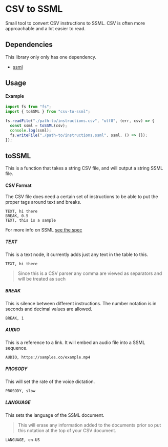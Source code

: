 # CSV to SSML

Small tool to convert CSV instructions to SSML. CSV is often more approachable and a lot easier to read.

## Dependencies

This library only only has one dependency.

- [ssml](https://www.npmjs.com/package/ssml)

## Usage

#### Example

```javascript
import fs from "fs";
import { toSSML } from "csv-to-ssml";

fs.readFile("./path-to/instructions.csv", "utf8", (err, csv) => {
  const ssml = toSSML(csv);
  console.log(ssml);
  fs.writeFile("./path-to/instructions.ssml", ssml, () => {});
});
```

## toSSML

This is a function that takes a string CSV file, and will output a string SSML file.

#### CSV Format

The CSV file does need a certain set of instructions to be able to put the proper tags around text and breaks.

```
TEXT, hi there
BREAK, 0.5
TEXT, this is a sample
```

For more info on SSML [see the spec](https://www.w3.org/TR/speech-synthesis11/)

##### TEXT

This is a text node, it currently adds just any text in the table to this.

```
TEXT, hi there
```

> Since this is a CSV parser any comma are viewed as separators and will be treated as such

##### BREAK

This is silence between different instructions. The number notation is in seconds and decimal values are allowed.

```
BREAK, 1
```

##### AUDIO

This is a reference to a link. It will embed an audio file into a SSML sequence.

```
AUDIO, https://samples.co/example.mp4
```

##### PROSODY

This will set the rate of the voice dictation.

```
PROSODY, slow
```

##### LANGUAGE

This sets the language of the SSML document.

> This will erase any information added to the documents prior so put this notation at the top of your CSV document.

```
LANGUAGE, en-US
```
